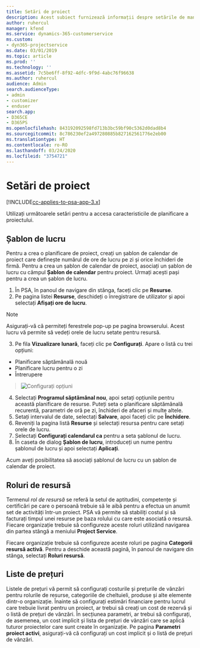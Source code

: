 ```yaml
---
title: Setări de proiect
description: Acest subiect furnizează informații despre setările de management de proiect.
author: ruhercul
manager: kfend
ms.service: dynamics-365-customerservice
ms.custom:
- dyn365-projectservice
ms.date: 03/01/2019
ms.topic: article
ms.prod: ''
ms.technology: ''
ms.assetid: 7c5be6ff-8f92-4dfc-9f9d-4abc76f96638
ms.author: ruhercul
audience: Admin
search.audienceType:
- admin
- customizer
- enduser
search.app:
- D365CE
- D365PS
ms.openlocfilehash: 843192092598fd713b3bc59bf90c5362d0dad8b4
ms.sourcegitcommit: 8c786230ef2a497280885b827162561776e2eb00
ms.translationtype: HT
ms.contentlocale: ro-RO
ms.lasthandoff: 03/24/2020
ms.locfileid: "3754721"
---
```

# <a name="project-settings"></a>Setări de proiect

[!INCLUDE[cc-applies-to-psa-app-3.x](../includes/cc-applies-to-psa-app-3x.md)]

Utilizați următoarele setări pentru a accesa caracteristicile de planificare a proiectului.

## <a name="work-template"></a>Șablon de lucru

Pentru a crea o planificare de proiect, creați un șablon de calendar de proiect care definește numărul de ore de lucru pe zi și orice închideri de firmă. Pentru a crea un șablon de calendar de proiect, asociați un șablon de lucru cu câmpul **Șablon de calendar** pentru proiect. Urmați acești pași pentru a crea un șablon de lucru.

1. În PSA, în panoul de navigare din stânga, faceți clic pe **Resurse**. 
2. Pe pagina listei **Resurse**, deschideți o înregistrare de utilizator și apoi selectați **Afișați ore de lucru**.

  > [!NOTE]
  > Asigurați-vă că permiteți ferestrele pop-up pe pagina browserului. Acest lucru vă permite să vedeți orele de lucru setate pentru resursă.
  
3. Pe fila **Vizualizare lunară**, faceți clic pe **Configurați**. Apare o listă cu trei opțiuni: 

  - Planificare săptămânală nouă
  - Planificare lucru pentru o zi
  - Întrerupere

> ![Configurați opțiuni](media/project-13.png)

4. Selectați **Programul săptămânal nou**, apoi setați opțiunile pentru această planificare de resurse. Puteți seta o planificare săptămânală recurentă, parametri de oră pe zi, închideri de afaceri și multe altele.
5. Setați intervalul de date, selectați **Salvare**, apoi faceți clic pe **Închidere**. 
6. Reveniți la pagina listă **Resurse** și selectați resursa pentru care setați orele de lucru. 
7. Selectați **Configurați calendarul ca** pentru a seta șablonul de lucru. 
8. În caseta de dialog **Șablon de lucru**, introduceți un nume pentru șablonul de lucru și apoi selectați **Aplicați**. 

Acum aveți posibilitatea să asociați șablonul de lucru cu un șablon de calendar de proiect.

## <a name="resource-roles"></a>Roluri de resursă

Termenul *rol de resursă* se referă la setul de aptitudini, competențe și certificări pe care o persoană trebuie să le aibă pentru a efectua un anumit set de activități într-un proiect. PSA vă permite să stabiliți costul și să facturați timpul unei resurse pe baza rolului cu care este asociată o resursă. Fiecare organizație trebuie să configureze aceste roluri utilizând navigarea din partea stângă a meniului **Project Service**.

Fiecare organizație trebuie să configureze aceste roluri pe pagina **Categorii resursă activă**. Pentru a deschide această pagină, în panoul de navigare din stânga, selectați **Roluri resursă**.

## <a name="price-lists"></a>Liste de prețuri

Listele de prețuri vă permit să configurați costurile și prețurile de vânzări pentru rolurile de resurse, categoriile de cheltuieli, produse și alte elemente dintr-o organizație. Înainte să configurați estimări financiare pentru lucrul care trebuie livrat pentru un proiect, ar trebui să creați un cost de rezervă și o listă de prețuri de vânzări. În secțiunea parametri, ar trebui să configurați, de asemenea, un cost implicit și lista de prețuri de vânzări care se aplică tuturor proiectelor care sunt create în organizație. Pe pagina **Parametri proiect activi**, asigurați-vă că configurați un cost implicit și o listă de prețuri de vânzări.
